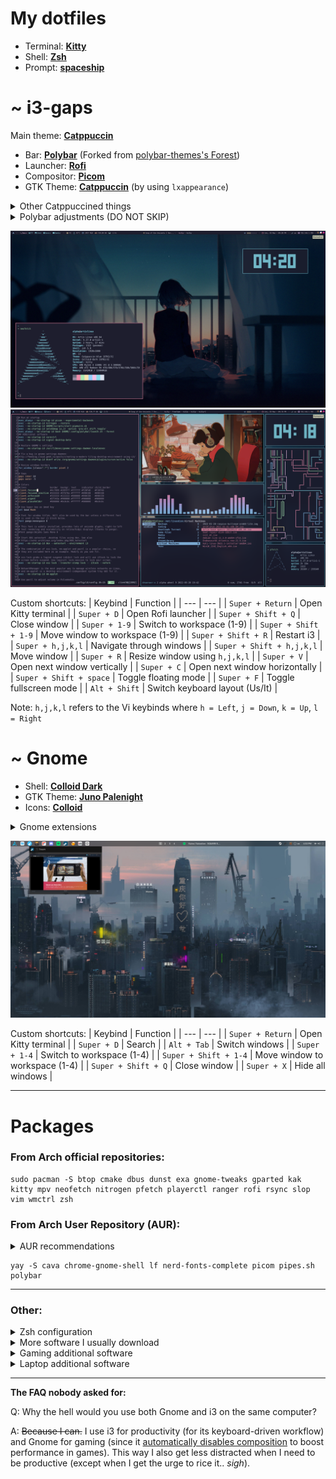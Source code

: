 # My dotfiles

- Terminal: [**Kitty**](https://github.com/TheAlphaCeph/dotfiles/blob/main/.config/kitty/kitty.conf)
- Shell: [**Zsh**](https://github.com/TheAlphaCeph/dotfiles/blob/main/.zshrc)
- Prompt: [**spaceship**](https://github.com/spaceship-prompt/spaceship-prompt)

# ~ i3-gaps
Main theme: [**Catppuccin**](https://github.com/catppuccin/cattpuccin)
- Bar: [**Polybar**](https://github.com/TheAlphaCeph/dotfiles/tree/main/.config/polybar) (Forked from [polybar-themes's Forest](https://github.com/adi1090x/polybar-themes#forest))
- Launcher: [**Rofi**](https://github.com/TheAlphaCeph/dotfiles/blob/main/.config/rofi/config.rasi)
- Compositor: [**Picom**](https://github.com/TheAlphaCeph/dotfiles/blob/main/.config/picom/picom.conf)
- GTK Theme: [**Catppuccin**](https://github.com/catppuccin/gtk) (by using `lxappearance`)

<details>
  <summary>Other Catppuccined things</summary>
  
  - [Firefox/Librewolf](https://addons.mozilla.org/en-US/firefox/addon/catppuccin-dark-sky/)
  - [Sublime Text](https://github.com/catppuccin/sublime-text)
  - [Dark Reader](https://github.com/catppuccin/dark-reader)
  - [Spicetify for Spotify](https://github.com/catppuccin/spicetify)
  - [btop](https://github.com/catppuccin/btop)
  - [Mouse cursors](https://github.com/catppuccin/cursors)
</details>

<details>
  <summary>Polybar adjustments (DO NOT SKIP)</summary>
  
  1. Download the dependencies for the `polywins` module and make the script executable:
  ```
  sudo pacman -S --needed wmctrl xprop slop
  chmod +x ~/.config/polybar/scripts/polywins.sh
  ```
  2. Uncomment the right `modules-right` in `polybar/forest/config.ini` depending on if you're using a desktop or a laptop.
  3. Some modules will only work after specifying the right paths or devices, which are different from machine to machine. Make sure every module is working and configure them in `polybar/forest/modules.ini` and in `polybar/forest/user_modules.ini` if not.
</details>

![alt text](https://github.com/TheAlphaCeph/dotfiles/blob/main/screenshots/i3_1.png?raw=true)
![alt text](https://github.com/TheAlphaCeph/dotfiles/blob/main/screenshots/i3_2.png?raw=true)

Custom shortcuts:
| Keybind | Function |
| --- | --- |
| `Super + Return` | Open Kitty terminal |
| `Super + D` | Open Rofi launcher |
| `Super + Shift + Q` | Close window |
| `Super + 1-9` | Switch to workspace (1-9) |
| `Super + Shift + 1-9` | Move window to workspace (1-9) |
| `Super + Shift + R` | Restart i3 |
| `Super + h,j,k,l` | Navigate through windows |
| `Super + Shift + h,j,k,l` | Move window |
| `Super + R` | Resize window using `h,j,k,l` |
| `Super + V` | Open next window vertically |
| `Super + C` | Open next window horizontally |
| `Super + Shift + space` | Toggle floating mode |
| `Super + F` | Toggle fullscreen mode |
| `Alt + Shift` | Switch keyboard layout (Us/It) |

Note: `h,j,k,l` refers to the Vi keybinds where `h = Left`, `j = Down`, `k = Up`, `l = Right`
# ~ Gnome

- Shell: [**Colloid Dark**](https://github.com/vinceliuice/Colloid-gtk-theme)
- GTK Theme: [**Juno Palenight**](https://github.com/EliverLara/Juno)
- Icons: [**Colloid**](https://github.com/vinceliuice/Colloid-icon-theme)
<details>
  <summary>Gnome extensions</summary>
  
- [Application Volume Mixer](https://extensions.gnome.org/extension/3499/application-volume-mixer/)
- [Archlinux updates indicator](https://extensions.gnome.org/extension/1010/archlinux-updates-indicator/)
- [Blur my Shell](https://extensions.gnome.org/extension/3193/blur-my-shell/)
- [Compiz window effect](https://extensions.gnome.org/extension/3210/compiz-windows-effect/)
- [Dash to panel](https://extensions.gnome.org/extension/1160/dash-to-panel/)
- [GSConnect](https://extensions.gnome.org/extension/1319/gsconnect/)
- [Gnome 4x UI Improvements](https://extensions.gnome.org/extension/4158/gnome-40-ui-improvements/)
- [Media Control](https://github.com/programmer-pony/media-controls)
- [Workspaces Bar](https://extensions.gnome.org/extension/3851/workspaces-bar/)
- [Tiling assistant](https://extensions.gnome.org/extension/3733/tiling-assistant/)
- [Transparent window moving](https://extensions.gnome.org/extension/1446/transparent-window-moving/)
- [Tray Icons: Reloaded](https://extensions.gnome.org/extension/2890/tray-icons-reloaded/)
- [User Themes](https://extensions.gnome.org/extension/19/user-themes/)
- [Vertical Overview](https://extensions.gnome.org/extension/4144/vertical-overview/)
</details>

![alt text](https://github.com/TheAlphaCeph/dotfiles/blob/main/screenshots/Gnome_1.png?raw=true)

Custom shortcuts:
| Keybind | Function |
| --- | --- |
| `Super + Return` | Open Kitty terminal |
| `Super + D` | Search |
| `Alt + Tab` | Switch windows |
| `Super + 1-4` | Switch to workspace (1-4) |
| `Super + Shift + 1-4` | Move window to workspace (1-4) |
| `Super + Shift + Q` | Close window |
| `Super + X` | Hide all windows |

***
# Packages
### From Arch official repositories:
```
sudo pacman -S btop cmake dbus dunst exa gnome-tweaks gparted kak kitty mpv neofetch nitrogen pfetch playerctl ranger rofi rsync slop vim wmctrl zsh
```
  
### From Arch User Repository (AUR):
<details>
  <summary>AUR recommendations</summary>
    
  Edit `/etc/makepkg.conf` following [this guide](https://gist.github.com/beci/c737c89685a667053fe02f986d59ca44) for faster compiling time.
  
  Install an AUR helper such as `yay`:
  ```
  git clone https://aur.archlinux.org/yay.git && cd yay && makepkg -si
  ```
</details>
  
  ```
  yay -S cava chrome-gnome-shell lf nerd-fonts-complete picom pipes.sh polybar 
  ```

***
### Other:
<details>
  <summary>Zsh configuration</summary>
  
Set `zsh` as the default terminal:
```
chsh -s $(which zsh)
```
Install `oh-my-zsh`:
```
sh -c "$(curl -fsSL https://raw.github.com/ohmyzsh/ohmyzsh/master/tools/install.sh)"
```
Install `spaceship` theme:
```
git clone https://github.com/spaceship-prompt/spaceship-prompt.git "$ZSH_CUSTOM/themes/spaceship-prompt" --depth=1
ln -s "$ZSH_CUSTOM/themes/spaceship-prompt/spaceship.zsh-theme" "$ZSH_CUSTOM/themes/spaceship.zsh-theme"
```
Get the plugins `zsh-autosuggestions`,`zsh-syntax-highlighting`:
```
git clone https://github.com/zsh-users/zsh-autosuggestions ${ZSH_CUSTOM:-~/.oh-my-zsh/custom}/plugins/zsh-autosuggestions
git clone https://github.com/zsh-users/zsh-syntax-highlighting.git ${ZSH_CUSTOM:-~/.oh-my-zsh/custom}/plugins/zsh-syntax-highlighting
```
Use my `zsh` config:
```
cp .zshrc ~/
```
</details>

<details>
  <summary>More software I usually download</summary>
  
  ```
  sudo pacman -S bitwarden discord flameshot libreoffice-fresh qbittorrent vlc
  ```
  ```
  yay -S freetube-bin librewolf-bin onlyoffice-bin signal-desktop-beta-bin spotify sublime-text-4 teams timeshift
  ```
</details>

<details>
  <summary>Gaming additional software</summary>
  
  ```
  sudo pacman -S gamemode lutris steam
  ```
  ```
  yay -S corectrl goverlay-bin lib32-mangohud mangohud rpcs3-git yuzu-early-access
  ```
</details>

<details>
  <summary>Laptop additional software</summary>
  
  Battery:
  ```
  sudo pacman -S tlp
  ```
  ```
  systemctl enable tlp.service
  systemctl mask systemd-rfkill.service
  systemctl mask systemd-rfkill.socket
  sudo tlp start
  ```
  Brightess:
  ```
  sudo pacman -S brightnessctl
  ```
</details>

***
**The FAQ nobody asked for:**

Q: Why the hell would you use both Gnome and i3 on the same computer?

A: ~~Because I can.~~ I use i3 for productivity (for its keyboard-driven workflow) and Gnome for gaming (since it [automatically disables composition](https://linux-gaming.kwindu.eu/index.php?title=Compositor) to boost performance in games). This way I also get less distracted when I need to be productive (except when I get the urge to rice it.. *sigh*).
